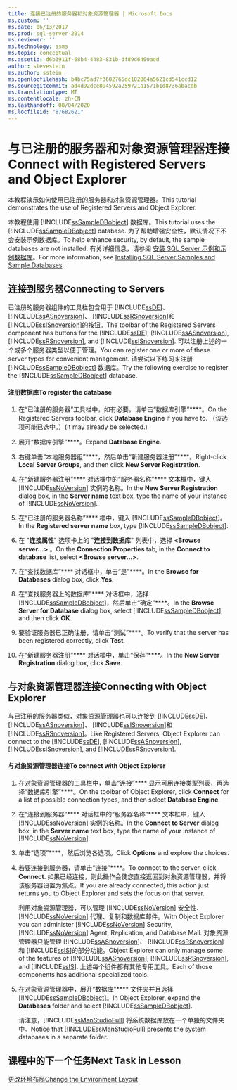 ```yaml
---
title: 连接已注册的服务器和对象资源管理器 | Microsoft Docs
ms.custom: ''
ms.date: 06/13/2017
ms.prod: sql-server-2014
ms.reviewer: ''
ms.technology: ssms
ms.topic: conceptual
ms.assetid: d6b3911f-68b4-4483-831b-df89d6400add
author: stevestein
ms.author: sstein
ms.openlocfilehash: b4bc75ad7f3682765dc102064a5621cd541ccd12
ms.sourcegitcommit: ad4d92dce894592a259721a1571b1d8736abacdb
ms.translationtype: MT
ms.contentlocale: zh-CN
ms.lasthandoff: 08/04/2020
ms.locfileid: "87682621"
---
```

# <a name="connect-with-registered-servers-and-object-explorer"></a><span data-ttu-id="da025-102">与已注册的服务器和对象资源管理器连接</span><span class="sxs-lookup"><span data-stu-id="da025-102">Connect with Registered Servers and Object Explorer</span></span>
  <span data-ttu-id="da025-103">本教程演示如何使用已注册的服务器和对象资源管理器。</span><span class="sxs-lookup"><span data-stu-id="da025-103">This tutorial demonstrates the use of Registered Servers and Object Explorer.</span></span>  
  
 <span data-ttu-id="da025-104">本教程使用 [!INCLUDE[ssSampleDBobject](../../includes/sssampledbobject-md.md)] 数据库。</span><span class="sxs-lookup"><span data-stu-id="da025-104">This tutorial uses the [!INCLUDE[ssSampleDBobject](../../includes/sssampledbobject-md.md)] database.</span></span> <span data-ttu-id="da025-105">为了帮助增强安全性，默认情况下不会安装示例数据库。</span><span class="sxs-lookup"><span data-stu-id="da025-105">To help enhance security, by default, the sample databases are not installed.</span></span> <span data-ttu-id="da025-106">有关详细信息，请参阅 [安装 SQL Server 示例和示例数据库](http://sqlserversamples.codeplex.com)。</span><span class="sxs-lookup"><span data-stu-id="da025-106">For more information, see [Installing SQL Server Samples and Sample Databases](http://sqlserversamples.codeplex.com).</span></span>  
  
## <a name="connecting-to-servers"></a><span data-ttu-id="da025-107">连接到服务器</span><span class="sxs-lookup"><span data-stu-id="da025-107">Connecting to Servers</span></span>  
 <span data-ttu-id="da025-108">已注册的服务器组件的工具栏包含用于 [!INCLUDE[ssDE](../../includes/ssde-md.md)]、 [!INCLUDE[ssASnoversion](../../includes/ssasnoversion-md.md)]、 [!INCLUDE[ssRSnoversion](../../includes/ssrsnoversion-md.md)]和 [!INCLUDE[ssISnoversion](../../includes/ssisnoversion-md.md)]的按钮。</span><span class="sxs-lookup"><span data-stu-id="da025-108">The toolbar of the Registered Servers component has buttons for the [!INCLUDE[ssDE](../../includes/ssde-md.md)], [!INCLUDE[ssASnoversion](../../includes/ssasnoversion-md.md)], [!INCLUDE[ssRSnoversion](../../includes/ssrsnoversion-md.md)], and [!INCLUDE[ssISnoversion](../../includes/ssisnoversion-md.md)].</span></span> <span data-ttu-id="da025-109">可以注册上述的一个或多个服务器类型以便于管理。</span><span class="sxs-lookup"><span data-stu-id="da025-109">You can register one or more of these server types for convenient management.</span></span> <span data-ttu-id="da025-110">请尝试以下练习来注册 [!INCLUDE[ssSampleDBobject](../../includes/sssampledbobject-md.md)] 数据库。</span><span class="sxs-lookup"><span data-stu-id="da025-110">Try the following exercise to register the [!INCLUDE[ssSampleDBobject](../../includes/sssampledbobject-md.md)] database.</span></span>  
  
#### <a name="to-register-the-database"></a><span data-ttu-id="da025-111">注册数据库</span><span class="sxs-lookup"><span data-stu-id="da025-111">To register the database</span></span>  
  
1.  <span data-ttu-id="da025-112">在“已注册的服务器”工具栏中，如有必要，请单击“数据库引擎”\*\*\*\*。</span><span class="sxs-lookup"><span data-stu-id="da025-112">On the Registered Servers toolbar, click **Database Engine** if you have to.</span></span> <span data-ttu-id="da025-113">（该选项可能已选中。）</span><span class="sxs-lookup"><span data-stu-id="da025-113">(It may already be selected.)</span></span>  
  
2.  <span data-ttu-id="da025-114">展开“数据库引擎”\*\*\*\*。</span><span class="sxs-lookup"><span data-stu-id="da025-114">Expand **Database Engine**.</span></span>  
  
3.  <span data-ttu-id="da025-115">右键单击“本地服务器组”\*\*\*\*，然后单击“新建服务器注册”\*\*\*\*。</span><span class="sxs-lookup"><span data-stu-id="da025-115">Right-click **Local Server Groups**, and then click **New Server Registration**.</span></span>  
  
4.  <span data-ttu-id="da025-116">在“新建服务器注册”\*\*\*\* 对话框中的“服务器名称”\*\*\*\* 文本框中，键入 [!INCLUDE[ssNoVersion](../../includes/ssnoversion-md.md)] 实例的名称。</span><span class="sxs-lookup"><span data-stu-id="da025-116">In the **New Server Registration** dialog box, in the **Server name** text box, type the name of your instance of [!INCLUDE[ssNoVersion](../../includes/ssnoversion-md.md)].</span></span>  
  
5.  <span data-ttu-id="da025-117">在“已注册的服务器名称”\*\*\*\* 框中，键入 [!INCLUDE[ssSampleDBobject](../../includes/sssampledbobject-md.md)]。</span><span class="sxs-lookup"><span data-stu-id="da025-117">In the **Registered server name** box, type [!INCLUDE[ssSampleDBobject](../../includes/sssampledbobject-md.md)].</span></span>  
  
6.  <span data-ttu-id="da025-118">在 "**连接属性**" 选项卡上的 "**连接到数据库**" 列表中，选择 **\<Browse server...>** 。</span><span class="sxs-lookup"><span data-stu-id="da025-118">On the **Connection Properties** tab, in the **Connect to database** list, select **\<Browse server...>**.</span></span>  
  
7.  <span data-ttu-id="da025-119">在“查找数据库”\*\*\*\* 对话框中，单击“是”\*\*\*\*。</span><span class="sxs-lookup"><span data-stu-id="da025-119">In the **Browse for Databases** dialog box, click **Yes**.</span></span>  
  
8.  <span data-ttu-id="da025-120">在“查找服务器上的数据库”\*\*\*\* 对话框中，选择 [!INCLUDE[ssSampleDBobject](../../includes/sssampledbobject-md.md)]，然后单击“确定”\*\*\*\*。</span><span class="sxs-lookup"><span data-stu-id="da025-120">In the **Browse Server for Database** dialog box, select [!INCLUDE[ssSampleDBobject](../../includes/sssampledbobject-md.md)], and then click **OK**.</span></span>  
  
9. <span data-ttu-id="da025-121">要验证服务器已正确注册，请单击“测试”\*\*\*\*。</span><span class="sxs-lookup"><span data-stu-id="da025-121">To verify that the server has been registered correctly, click **Test**.</span></span>  
  
10. <span data-ttu-id="da025-122">在“新建服务器注册”\*\*\*\* 对话框中，单击“保存”\*\*\*\*。</span><span class="sxs-lookup"><span data-stu-id="da025-122">In the **New Server Registration** dialog box, click **Save**.</span></span>  
  
## <a name="connecting-with-object-explorer"></a><span data-ttu-id="da025-123">与对象资源管理器连接</span><span class="sxs-lookup"><span data-stu-id="da025-123">Connecting with Object Explorer</span></span>  
 <span data-ttu-id="da025-124">与已注册的服务器类似，对象资源管理器也可以连接到 [!INCLUDE[ssDE](../../includes/ssde-md.md)]、 [!INCLUDE[ssASnoversion](../../includes/ssasnoversion-md.md)]、 [!INCLUDE[ssISnoversion](../../includes/ssisnoversion-md.md)]和 [!INCLUDE[ssRSnoversion](../../includes/ssrsnoversion-md.md)]。</span><span class="sxs-lookup"><span data-stu-id="da025-124">Like Registered Servers, Object Explorer can connect to the [!INCLUDE[ssDE](../../includes/ssde-md.md)], [!INCLUDE[ssASnoversion](../../includes/ssasnoversion-md.md)], [!INCLUDE[ssISnoversion](../../includes/ssisnoversion-md.md)], and [!INCLUDE[ssRSnoversion](../../includes/ssrsnoversion-md.md)].</span></span>  
  
#### <a name="to-connect-with-object-explorer"></a><span data-ttu-id="da025-125">与对象资源管理器连接</span><span class="sxs-lookup"><span data-stu-id="da025-125">To connect with Object Explorer</span></span>  
  
1.  <span data-ttu-id="da025-126">在对象资源管理器的工具栏中，单击“连接”\*\*\*\* 显示可用连接类型列表，再选择“数据库引擎”\*\*\*\*。</span><span class="sxs-lookup"><span data-stu-id="da025-126">On the toolbar of Object Explorer, click **Connect** for a list of possible connection types, and then select **Database Engine**.</span></span>  
  
2.  <span data-ttu-id="da025-127">在“连接到服务器”\*\*\*\* 对话框中的“服务器名称”\*\*\*\* 文本框中，键入 [!INCLUDE[ssNoVersion](../../includes/ssnoversion-md.md)] 实例的名称。</span><span class="sxs-lookup"><span data-stu-id="da025-127">In the **Connect to Server** dialog box, in the **Server name** text box, type the name of your instance of [!INCLUDE[ssNoVersion](../../includes/ssnoversion-md.md)].</span></span>  
  
3.  <span data-ttu-id="da025-128">单击“选项”\*\*\*\*，然后浏览各选项。</span><span class="sxs-lookup"><span data-stu-id="da025-128">Click **Options** and explore the choices.</span></span>  
  
4.  <span data-ttu-id="da025-129">若要连接到服务器，请单击“连接”\*\*\*\*。</span><span class="sxs-lookup"><span data-stu-id="da025-129">To connect to the server, click **Connect**.</span></span> <span data-ttu-id="da025-130">如果已经连接，则此操作会使您直接返回到对象资源管理器，并将该服务器设置为焦点。</span><span class="sxs-lookup"><span data-stu-id="da025-130">If you are already connected, this action just returns you to Object Explorer and sets the focus on that server.</span></span>  
  
     <span data-ttu-id="da025-131">利用对象资源管理器，可以管理 [!INCLUDE[ssNoVersion](../../includes/ssnoversion-md.md)] 安全性、 [!INCLUDE[ssNoVersion](../../includes/ssnoversion-md.md)] 代理、复制和数据库邮件。</span><span class="sxs-lookup"><span data-stu-id="da025-131">With Object Explorer you can administer [!INCLUDE[ssNoVersion](../../includes/ssnoversion-md.md)] Security, [!INCLUDE[ssNoVersion](../../includes/ssnoversion-md.md)] Agent, Replication, and Database Mail.</span></span> <span data-ttu-id="da025-132">对象资源管理器只能管理 [!INCLUDE[ssASnoversion](../../includes/ssasnoversion-md.md)]、 [!INCLUDE[ssRSnoversion](../../includes/ssrsnoversion-md.md)]和 [!INCLUDE[ssIS](../../includes/ssis-md.md)]的部分功能。</span><span class="sxs-lookup"><span data-stu-id="da025-132">Object Explorer can only manage some of the features of [!INCLUDE[ssASnoversion](../../includes/ssasnoversion-md.md)], [!INCLUDE[ssRSnoversion](../../includes/ssrsnoversion-md.md)], and [!INCLUDE[ssIS](../../includes/ssis-md.md)].</span></span> <span data-ttu-id="da025-133">上述每个组件都有其他专用工具。</span><span class="sxs-lookup"><span data-stu-id="da025-133">Each of those components has additional specialized tools.</span></span>  
  
5.  <span data-ttu-id="da025-134">在对象资源管理器中，展开“数据库”\*\*\*\* 文件夹并且选择 [!INCLUDE[ssSampleDBobject](../../includes/sssampledbobject-md.md)]。</span><span class="sxs-lookup"><span data-stu-id="da025-134">In Object Explorer, expand the **Databases** folder and select [!INCLUDE[ssSampleDBobject](../../includes/sssampledbobject-md.md)].</span></span>  
  
     <span data-ttu-id="da025-135">请注意，[!INCLUDE[ssManStudioFull](../../includes/ssmanstudiofull-md.md)] 将系统数据库放在一个单独的文件夹中。</span><span class="sxs-lookup"><span data-stu-id="da025-135">Notice that [!INCLUDE[ssManStudioFull](../../includes/ssmanstudiofull-md.md)] presents the system databases in a separate folder.</span></span>  
  
## <a name="next-task-in-lesson"></a><span data-ttu-id="da025-136">课程中的下一个任务</span><span class="sxs-lookup"><span data-stu-id="da025-136">Next Task in Lesson</span></span>  
 [<span data-ttu-id="da025-137">更改环境布局</span><span class="sxs-lookup"><span data-stu-id="da025-137">Change the Environment Layout</span></span>](lesson-1-3-change-the-environment-layout.md)  
  
  
